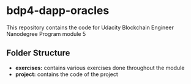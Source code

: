 # bdp4-dapp-oracles

This repository contains the code for Udacity Blockchain Engineer Nanodegree Program module 5

## Folder Structure

- **exercises:** contains various exercises done throughout the module
- **project:** contains the code of the project

